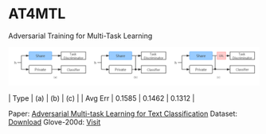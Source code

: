 # AT4MTL
Adversarial Training for Multi-Task Learning

![at4mtl](img/at4mtl.png)

| Type | (a) | (b) | (c) |
| Avg Err | 0.1585 | 0.1462 | 0.1312 |

Paper: [Adversarial Multi-task Learning for Text Classification](https://www.aclweb.org/anthology/P17-1001.pdf)
Dataset: [Download](https://pan.baidu.com/s/1c2L6vdA)
Glove-200d: [Visit](https://nlp.stanford.edu/projects/glove/)
